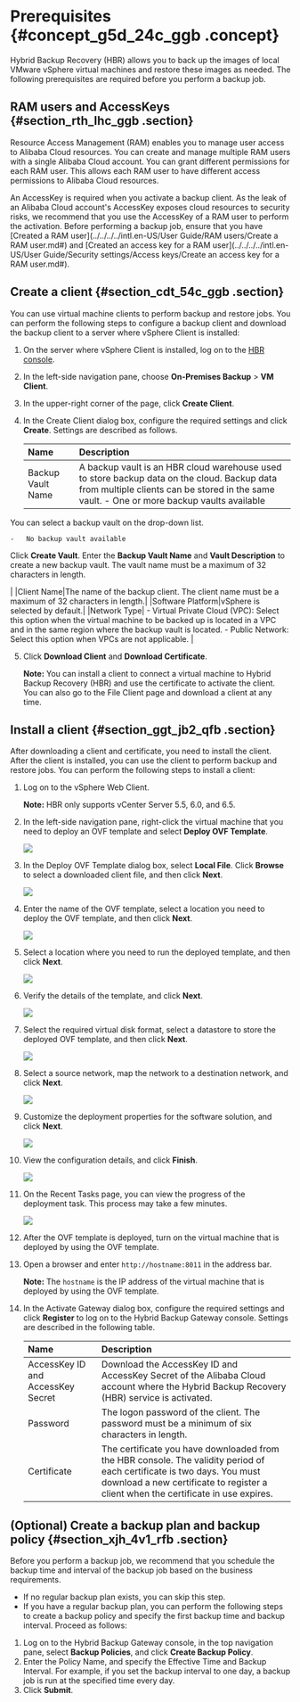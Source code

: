 # Prerequisites {#concept_g5d_24c_ggb .concept}

Hybrid Backup Recovery \(HBR\) allows you to back up the images of local VMware vSphere virtual machines and restore these images as needed. The following prerequisites are required before you perform a backup job.

## RAM users and AccessKeys {#section_rth_lhc_ggb .section}

Resource Access Management \(RAM\) enables you to manage user access to Alibaba Cloud resources. You can create and manage multiple RAM users with a single Alibaba Cloud account. You can grant different permissions for each RAM user. This allows each RAM user to have different access permissions to Alibaba Cloud resources.

An AccessKey is required when you activate a backup client. As the leak of an Alibaba Cloud account's AccessKey exposes cloud resources to security risks, we recommend that you use the AccessKey of a RAM user to perform the activation. Before performing a backup job, ensure that you have [Created a RAM user](../../../../intl.en-US/User Guide/RAM users/Create a RAM user.md#) and [Created an access key for a RAM user](../../../../intl.en-US/User Guide/Security settings/Access keys/Create an access key for a RAM user.md#).

## Create a client {#section_cdt_54c_ggb .section}

You can use virtual machine clients to perform backup and restore jobs. You can perform the following steps to configure a backup client and download the backup client to a server where vSphere Client is installed:

1.  On the server where vSphere Client is installed, log on to the [HBR console](https://hbr.console.aliyun.com).
2.  In the left-side navigation pane, choose **On-Premises Backup** \> **VM Client**.
3.  In the upper-right corner of the page, click **Create Client**.
4.  In the Create Client dialog box, configure the required settings and click **Create**. Settings are described as follows.

    |Name|Description|
    |:---|:----------|
    |Backup Vault Name|A backup vault is an HBR cloud warehouse used to store backup data on the cloud. Backup data from multiple clients can be stored in the same vault.     -   One or more backup vaults available

You can select a backup vault on the drop-down list.

    -   No backup vault available

Click **Create Vault**. Enter the **Backup Vault Name** and **Vault Description** to create a new backup vault. The vault name must be a maximum of 32 characters in length.

 |
    |Client Name|The name of the backup client. The client name must be a maximum of 32 characters in length.|
    |Software Platform|vSphere is selected by default.|
    |Network Type|     -   Virtual Private Cloud \(VPC\): Select this option when the virtual machine to be backed up is located in a VPC and in the same region where the backup vault is located.
    -   Public Network: Select this option when VPCs are not applicable.
 |

5.  Click **Download Client** and **Download Certificate**.

    **Note:** You can install a client to connect a virtual machine to Hybrid Backup Recovery \(HBR\) and use the certificate to activate the client. You can also go to the File Client page and download a client at any time.


## Install a client {#section_ggt_jb2_qfb .section}

After downloading a client and certificate, you need to install the client. After the client is installed, you can use the client to perform backup and restore jobs. You can perform the following steps to install a client:

1.  Log on to the vSphere Web Client.

    **Note:** HBR only supports vCenter Server 5.5, 6.0, and 6.5.

2.  In the left-side navigation pane, right-click the virtual machine that you need to deploy an OVF template and select **Deploy OVF Template**.

    ![](http://static-aliyun-doc.oss-cn-hangzhou.aliyuncs.com/assets/img/83063/156678562535163_en-US.png)

3.  In the Deploy OVF Template dialog box, select **Local File**. Click **Browse** to select a downloaded client file, and then click **Next**.

    ![](http://static-aliyun-doc.oss-cn-hangzhou.aliyuncs.com/assets/img/83063/156678563235164_en-US.png)

4.  Enter the name of the OVF template, select a location you need to deploy the OVF template, and then click **Next**.

    ![](http://static-aliyun-doc.oss-cn-hangzhou.aliyuncs.com/assets/img/83063/156678563735165_en-US.png)

5.  Select a location where you need to run the deployed template, and then click **Next**.

    ![](http://static-aliyun-doc.oss-cn-hangzhou.aliyuncs.com/assets/img/83063/156678563835166_en-US.png)

6.  Verify the details of the template, and click **Next**.

    ![](http://static-aliyun-doc.oss-cn-hangzhou.aliyuncs.com/assets/img/83063/156678564235167_en-US.png)

7.  Select the required virtual disk format, select a datastore to store the deployed OVF template, and then click **Next**.

    ![](http://static-aliyun-doc.oss-cn-hangzhou.aliyuncs.com/assets/img/83063/156678564535168_en-US.png)

8.  Select a source network, map the network to a destination network, and click **Next**.

    ![](http://static-aliyun-doc.oss-cn-hangzhou.aliyuncs.com/assets/img/83063/156678564835169_en-US.png)

9.  Customize the deployment properties for the software solution, and click **Next**.

    ![](http://static-aliyun-doc.oss-cn-hangzhou.aliyuncs.com/assets/img/83063/156678565735170_en-US.png)

10. View the configuration details, and click **Finish**.

    ![](http://static-aliyun-doc.oss-cn-hangzhou.aliyuncs.com/assets/img/83063/156678566135171_en-US.png)

11. On the Recent Tasks page, you can view the progress of the deployment task. This process may take a few minutes.

    ![](http://static-aliyun-doc.oss-cn-hangzhou.aliyuncs.com/assets/img/83063/156678566635172_en-US.png)

12. After the OVF template is deployed, turn on the virtual machine that is deployed by using the OVF template.
13. Open a browser and enter `http://hostname:8011` in the address bar.

    **Note:** The `hostname` is the IP address of the virtual machine that is deployed by using the OVF template.

14. In the Activate Gateway dialog box, configure the required settings and click **Register** to log on to the Hybrid Backup Gateway console. Settings are described in the following table.

    |Name|Description|
    |:---|:----------|
    |AccessKey ID and AccessKey Secret|Download the AccessKey ID and AccessKey Secret of the Alibaba Cloud account where the Hybrid Backup Recovery \(HBR\) service is activated.|
    |Password|The logon password of the client. The password must be a minimum of six characters in length.|
    |Certificate|The certificate you have downloaded from the HBR console. The validity period of each certificate is two days. You must download a new certificate to register a client when the certificate in use expires.|


## \(Optional\) Create a backup plan and backup policy {#section_xjh_4v1_rfb .section}

Before you perform a backup job, we recommend that you schedule the backup time and interval of the backup job based on the business requirements.

-   If no regular backup plan exists, you can skip this step.
-   If you have a regular backup plan, you can perform the following steps to create a backup policy and specify the first backup time and backup interval. Proceed as follows:

1.  Log on to the Hybrid Backup Gateway console, in the top navigation pane, select **Backup Policies**, and click **Create Backup Policy**.
2.  Enter the Policy Name, and specify the Effective Time and Backup Interval. For example, if you set the backup interval to one day, a backup job is run at the specified time every day.
3.  Click **Submit**.

